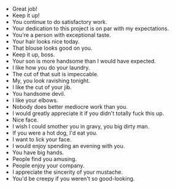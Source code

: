 * Great job!
* Keep it up!
* You continue to do satisfactory work.
* Your dedication to this project is on par with my expectations.
* You're a person with exceptional taste.
* Your hair looks nice today.
* That blouse looks good on you.
* Keep it up, boss.
* Your son is more handsome than I would have expected.
* I like how you do your laundry.
* The cut of that suit is impeccable.
* My, you look ravishing tonight.
* I like the cut of your jib.
* You handsome devil.
* I like your elbows.
* Nobody does better mediocre work than you.
* I would greatly appreciate it if you didn't totally fuck this up.
* Nice face.
* I wish I could smother you in gravy, you big dirty man.
* If you were a hot dog, I'd eat you.
* I want to lick your face.
* I would enjoy spending an evening with you.
* You have big hands.
* People find you amusing.
* People enjoy your company.
* I  appreciate the sincerity of your mustache.
* You'd be creepy if you weren't so good-looking.